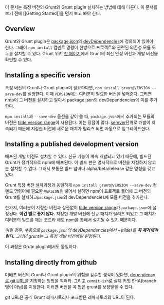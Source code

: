 이 문서는 특정 버전의 Grunt와 Grunt plugin 설치하는 방법에 대해 다룬다. 이 문서를 보기 전에 [[Getting Started]]을 먼저 보고 봐야 한다.

## Overview
Grunt와 Grunt plugin은 [package.json](https://npmjs.org/doc/json.html)의 [devDependencies](https://npmjs.org/doc/json.html#devDependencies)에 정의되어 있어야 한다. 그래야 `npm install` 컴멘트 명령어 한방으로 프로젝트와 관련된 의존성 모듈 모두를 설치할 수 있다.  Grunt 위키 [첫 페이지](https://github.com/gruntjs/grunt/wiki/)에서 Grunt의 최신 안정 버전과 개발 버전을 확인할 수 있다.

## Installing a specific version
특정 버전의 Grunt나 Grunt plugin이 필요하다면, `npm install grunt@VERSION --save-dev`를 실행한다. 이때 `VERSION`에는 여러분이 필요한 버전을 넣어준다. 그러면 nmp이 그 버전을 설치하고 알아서 package.json의 devDependencies에 이를 추가한다.

`npm install`과 `--save-dev` 옵션을 같이 쓸 때, `package.json`에서 추가되는 모듈의 버전은 [tilde version range]이 사용된다. 이는 장점이 많다. [semver]단위로 개발이 지속되기 때문에 지정한 버전에 새로운 패치가 릴리즈 되면 자동으로 업그레이드한다.

[tilde version range]: https://npmjs.org/doc/json.html#Tilde-Version-Ranges
[semver]: http://semver.org

## Installing a published development version
배포된 개발 버전도 설치할 수 있다. 신규 기능이 계속 개발되고 있기 때문에, 빌드된 Grunt가 정기적으로  npm에 배포된다. 이 빌드 판은 명시적으로 버전을 지정하지 않고는 설치할 수 없다. 그래서 보통은 빌드 넘버나 alpha/beta/release 같은 명칭을 갖고 있다.

Grunt 특정 버전 설치과정과 동일하게 `npm install grunt@VERSION --save-dev` 컴멘드 명령어에 필요한 `VERSION`을 넣어서 실하면 npm이 프로젝트 폴더에 그 버전의 Grunt를 설치하고`package.json`의 devDependencies에 모듈 버전을 추가한다.

한가지, 여러분이 지정한 버전과 상관없이 [tilde version range][]가 `package.json`에 설정된다. **이건 별로 좋지 않다.** 지정한 개발 버전에 신규 패치가 릴리즈 되었고 그 패치가 여러분의 빌드를 깨는 코드라 해도 npm을 통해서 설치될 수 있기 때문이다.

_이런 경우, 수동으로 `package.json`의 devDependencies에서 ~(tilde)를 **꼭 제거해야 한다.** 그러면 grunt는 그 특정 개발 버전에만 한정된다._

이 과정은 Grutn plugin에서도 동일하다.

## Installing directly from github
미배포 버전의 Grunt나 Grunt plugin의 위험을 감수할 생각이 있다면,
[dependency로 git URL](https://npmjs.org/doc/json.html#Git-URLs-as-Dependencies)을 지정하는 방법을 익혀라. 그리고 `commit-ish`로 실제 커밋 SHA(branch 명이 아님)를 지정한다. 이러면 버전을 꼭 찝은 grunt를 보장받을 수 있다.

git URL은 공식 Grunt 레파지토리나 포크받은 레파지토리의 URL이 된다.
